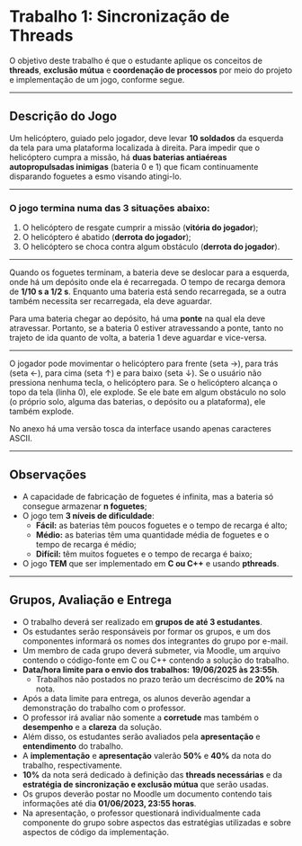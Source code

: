 
# Trabalho 1: Sincronização de Threads

O objetivo deste trabalho é que o estudante aplique os conceitos de **threads**, **exclusão mútua** e **coordenação de processos** por meio do projeto e implementação de um jogo, conforme segue.

---

## Descrição do Jogo

Um helicóptero, guiado pelo jogador, deve levar **10 soldados** da esquerda da tela para uma plataforma localizada à direita. Para impedir que o helicóptero cumpra a missão, há **duas baterias antiaéreas autopropulsadas inimigas** (bateria 0 e 1) que ficam continuamente disparando foguetes a esmo visando atingi-lo.

---

### O jogo termina numa das 3 situações abaixo:

1. O helicóptero de resgate cumprir a missão (**vitória do jogador**);
2. O helicóptero é abatido (**derrota do jogador**);
3. O helicóptero se choca contra algum obstáculo (**derrota do jogador**).

---

Quando os foguetes terminam, a bateria deve se deslocar para a esquerda, onde há um depósito onde ela é recarregada. O tempo de recarga demora de **1/10 s a 1/2 s**. Enquanto uma bateria está sendo recarregada, se a outra também necessita ser recarregada, ela deve aguardar.

Para uma bateria chegar ao depósito, há uma **ponte** na qual ela deve atravessar. Portanto, se a bateria 0 estiver atravessando a ponte, tanto no trajeto de ida quanto de volta, a bateria 1 deve aguardar e vice-versa.

---

O jogador pode movimentar o helicóptero para frente (seta →), para trás (seta ←), para cima (seta ↑) e para baixo (seta ↓). Se o usuário não pressiona nenhuma tecla, o helicóptero para. Se o helicóptero alcança o topo da tela (linha 0), ele explode. Se ele bate em algum obstáculo no solo (o próprio solo, alguma das baterias, o depósito ou a plataforma), ele também explode.

No anexo há uma versão tosca da interface usando apenas caracteres ASCII.

---

## Observações

- A capacidade de fabricação de foguetes é infinita, mas a bateria só consegue armazenar **n foguetes**;
- O jogo tem **3 níveis de dificuldade**:
    - **Fácil:** as baterias têm poucos foguetes e o tempo de recarga é alto;
    - **Médio:** as baterias têm uma quantidade média de foguetes e o tempo de recarga é médio;
    - **Difícil:** têm muitos foguetes e o tempo de recarga é baixo;
- O jogo **TEM** que ser implementado em **C ou C++** e usando **pthreads**.

---

## Grupos, Avaliação e Entrega

- O trabalho deverá ser realizado em **grupos de até 3 estudantes**.
- Os estudantes serão responsáveis por formar os grupos, e um dos componentes informará os nomes dos integrantes do grupo por e-mail.
- Um membro de cada grupo deverá submeter, via Moodle, um arquivo contendo o código-fonte em C ou C++ contendo a solução do trabalho.
- **Data/hora limite para o envio dos trabalhos:** **19/06/2025 às 23:55h**.
    - Trabalhos não postados no prazo terão um decréscimo de **20%** na nota.
- Após a data limite para entrega, os alunos deverão agendar a demonstração do trabalho com o professor.
- O professor irá avaliar não somente a **corretude** mas também o **desempenho** e a **clareza** da solução.
- Além disso, os estudantes serão avaliados pela **apresentação** e **entendimento** do trabalho.
- A **implementação** e **apresentação** valerão **50%** e **40%** da nota do trabalho, respectivamente.
- **10%** da nota será dedicado à definição das **threads necessárias** e da **estratégia de sincronização e exclusão mútua** que serão usadas.
- Os grupos deverão postar no Moodle um documento contendo tais informações até dia **01/06/2023, 23:55 horas**.
- Na apresentação, o professor questionará individualmente cada componente do grupo sobre aspectos das estratégias utilizadas e sobre aspectos de código da implementação.

